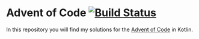 # Advent of Code [![Build Status](https://img.shields.io/github/actions/workflow/status/pgrosslicht/advent-of-code/gradle.yml?branch=main)](https://github.com/pgrosslicht/advent-of-code/actions)

In this repository you will find my solutions for the [Advent of Code](https://adventofcode.com) in Kotlin.
